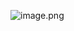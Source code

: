 
![image.png](https://prod-files-secure.s3.us-west-2.amazonaws.com/d5da4832-3825-4b06-9f7d-86c687d890a2/43701e60-6c41-4c79-a14b-1a5fc04e3208/image.png?X-Amz-Algorithm=AWS4-HMAC-SHA256&X-Amz-Content-Sha256=UNSIGNED-PAYLOAD&X-Amz-Credential=AKIAT73L2G45HZZMZUHI%2F20240903%2Fus-west-2%2Fs3%2Faws4_request&X-Amz-Date=20240903T084502Z&X-Amz-Expires=3600&X-Amz-Signature=2451d09cb92236a929aa869bb46a79e22748cdf2c829b6985ddb76ff94cbdd8c&X-Amz-SignedHeaders=host&x-id=GetObject)

